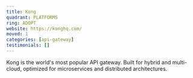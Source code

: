 ```yaml
---
title: Kong
quadrant: PLATFORMS
ring: ADOPT
website: https://konghq.com/
moved: 1
categories: [api-gateway]
testimonials: []
---
```


Kong is the world's most popular API gateway. Built for hybrid and multi-cloud, optimized for microservices and distributed architectures.
